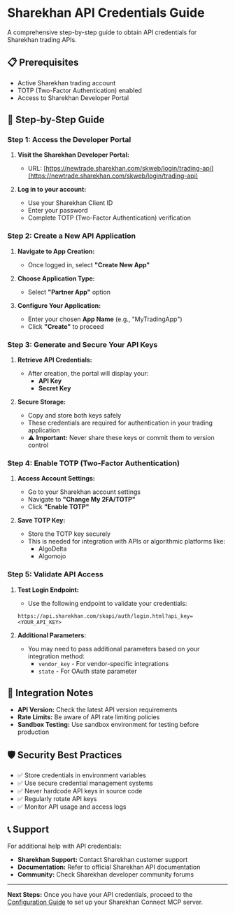 # Sharekhan API Credentials Guide

A comprehensive step-by-step guide to obtain API credentials for Sharekhan trading APIs.

## 📋 Prerequisites

- Active Sharekhan trading account
- TOTP (Two-Factor Authentication) enabled
- Access to Sharekhan Developer Portal

## 🚀 Step-by-Step Guide

### Step 1: Access the Developer Portal

1. **Visit the Sharekhan Developer Portal:**
   - URL: [https://newtrade.sharekhan.com/skweb/login/trading-api](https://newtrade.sharekhan.com/skweb/login/trading-api)

2. **Log in to your account:**
   - Use your Sharekhan Client ID
   - Enter your password
   - Complete TOTP (Two-Factor Authentication) verification

### Step 2: Create a New API Application

1. **Navigate to App Creation:**
   - Once logged in, select **"Create New App"**

2. **Choose Application Type:**
   - Select **"Partner App"** option

3. **Configure Your Application:**
   - Enter your chosen **App Name** (e.g., "MyTradingApp")
   - Click **"Create"** to proceed

### Step 3: Generate and Secure Your API Keys

1. **Retrieve API Credentials:**
   - After creation, the portal will display your:
     - **API Key**
     - **Secret Key**

2. **Secure Storage:**
   - Copy and store both keys safely
   - These credentials are required for authentication in your trading application
   - ⚠️ **Important:** Never share these keys or commit them to version control

### Step 4: Enable TOTP (Two-Factor Authentication)

1. **Access Account Settings:**
   - Go to your Sharekhan account settings
   - Navigate to **"Change My 2FA/TOTP"**
   - Click **"Enable TOTP"**

2. **Save TOTP Key:**
   - Store the TOTP key securely
   - This is needed for integration with APIs or algorithmic platforms like:
     - AlgoDelta
     - Algomojo

### Step 5: Validate API Access

1. **Test Login Endpoint:**
   - Use the following endpoint to validate your credentials:
   ```
   https://api.sharekhan.com/skapi/auth/login.html?api_key=<YOUR_API_KEY>
   ```

2. **Additional Parameters:**
   - You may need to pass additional parameters based on your integration method:
     - `vendor_key` - For vendor-specific integrations
     - `state` - For OAuth state parameter

## 🔧 Integration Notes

- **API Version:** Check the latest API version requirements
- **Rate Limits:** Be aware of API rate limiting policies
- **Sandbox Testing:** Use sandbox environment for testing before production

## 🛡️ Security Best Practices

- ✅ Store credentials in environment variables
- ✅ Use secure credential management systems
- ✅ Never hardcode API keys in source code
- ✅ Regularly rotate API keys
- ✅ Monitor API usage and access logs

## 📞 Support

For additional help with API credentials:
- **Sharekhan Support:** Contact Sharekhan customer support
- **Documentation:** Refer to official Sharekhan API documentation
- **Community:** Check Sharekhan developer community forums

---

**Next Steps:** Once you have your API credentials, proceed to the [Configuration Guide](docs/CONFIGURATION.md) to set up your Sharekhan Connect MCP server.